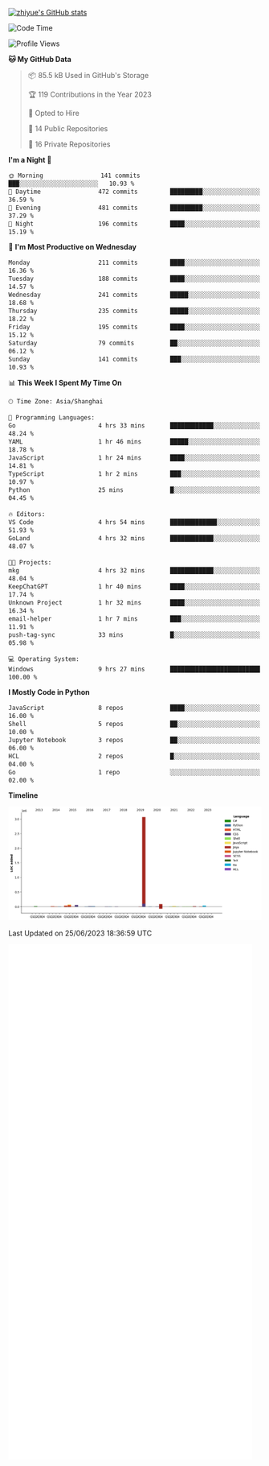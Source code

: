 
[![zhiyue's GitHub stats](https://github-readme-stats.vercel.app/api?username=zhiyue)](https://github.com/anuraghazra/github-readme-stats&&show_icons=true)

<!--START_SECTION:waka-->
![Code Time](http://img.shields.io/badge/Code%20Time-1%2C310%20hrs%204%20mins-blue)

![Profile Views](http://img.shields.io/badge/Profile%20Views-1-blue)

**🐱 My GitHub Data** 

> 📦 85.5 kB Used in GitHub's Storage 
 > 
> 🏆 119 Contributions in the Year 2023
 > 
> 💼 Opted to Hire
 > 
> 📜 14 Public Repositories 
 > 
> 🔑 16 Private Repositories 
 > 
**I'm a Night 🦉** 

```text
🌞 Morning                141 commits         ███░░░░░░░░░░░░░░░░░░░░░░   10.93 % 
🌆 Daytime                472 commits         █████████░░░░░░░░░░░░░░░░   36.59 % 
🌃 Evening                481 commits         █████████░░░░░░░░░░░░░░░░   37.29 % 
🌙 Night                  196 commits         ████░░░░░░░░░░░░░░░░░░░░░   15.19 % 
```
📅 **I'm Most Productive on Wednesday** 

```text
Monday                   211 commits         ████░░░░░░░░░░░░░░░░░░░░░   16.36 % 
Tuesday                  188 commits         ████░░░░░░░░░░░░░░░░░░░░░   14.57 % 
Wednesday                241 commits         █████░░░░░░░░░░░░░░░░░░░░   18.68 % 
Thursday                 235 commits         █████░░░░░░░░░░░░░░░░░░░░   18.22 % 
Friday                   195 commits         ████░░░░░░░░░░░░░░░░░░░░░   15.12 % 
Saturday                 79 commits          ██░░░░░░░░░░░░░░░░░░░░░░░   06.12 % 
Sunday                   141 commits         ███░░░░░░░░░░░░░░░░░░░░░░   10.93 % 
```


📊 **This Week I Spent My Time On** 

```text
🕑︎ Time Zone: Asia/Shanghai

💬 Programming Languages: 
Go                       4 hrs 33 mins       ████████████░░░░░░░░░░░░░   48.24 % 
YAML                     1 hr 46 mins        █████░░░░░░░░░░░░░░░░░░░░   18.78 % 
JavaScript               1 hr 24 mins        ████░░░░░░░░░░░░░░░░░░░░░   14.81 % 
TypeScript               1 hr 2 mins         ███░░░░░░░░░░░░░░░░░░░░░░   10.97 % 
Python                   25 mins             █░░░░░░░░░░░░░░░░░░░░░░░░   04.45 % 

🔥 Editors: 
VS Code                  4 hrs 54 mins       █████████████░░░░░░░░░░░░   51.93 % 
GoLand                   4 hrs 32 mins       ████████████░░░░░░░░░░░░░   48.07 % 

🐱‍💻 Projects: 
mkg                      4 hrs 32 mins       ████████████░░░░░░░░░░░░░   48.04 % 
KeepChatGPT              1 hr 40 mins        ████░░░░░░░░░░░░░░░░░░░░░   17.74 % 
Unknown Project          1 hr 32 mins        ████░░░░░░░░░░░░░░░░░░░░░   16.34 % 
email-helper             1 hr 7 mins         ███░░░░░░░░░░░░░░░░░░░░░░   11.91 % 
push-tag-sync            33 mins             █░░░░░░░░░░░░░░░░░░░░░░░░   05.98 % 

💻 Operating System: 
Windows                  9 hrs 27 mins       █████████████████████████   100.00 % 
```

**I Mostly Code in Python** 

```text
JavaScript               8 repos             ████░░░░░░░░░░░░░░░░░░░░░   16.00 % 
Shell                    5 repos             ██░░░░░░░░░░░░░░░░░░░░░░░   10.00 % 
Jupyter Notebook         3 repos             ██░░░░░░░░░░░░░░░░░░░░░░░   06.00 % 
HCL                      2 repos             █░░░░░░░░░░░░░░░░░░░░░░░░   04.00 % 
Go                       1 repo              ░░░░░░░░░░░░░░░░░░░░░░░░░   02.00 % 
```



**Timeline**

![Lines of Code chart](https://raw.githubusercontent.com/zhiyue/zhiyue/main/assets/bar_graph.png)


 Last Updated on 25/06/2023 18:36:59 UTC
<!--END_SECTION:waka-->

<!-- [![Top Langs](https://github-readme-stats.vercel.app/api/top-langs/?username=zhiyue)](https://github.com/anuraghazra/github-readme-stats) -->

![](./github-metrics.svg)

